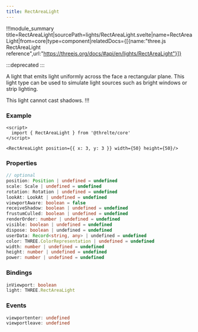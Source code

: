 ```yaml
---
title: RectAreaLight
---
```


!!!module_summary title=RectAreaLight|sourcePath=lights/RectAreaLight.svelte|name=RectAreaLight|from=core|type=component|relatedDocs={[{name:"three.js RectAreaLight reference",url:"https://threejs.org/docs/#api/en/lights/RectAreaLight"}]}

:::deprecated
:::

A light that emits light uniformly across the face a rectangular plane. This light type can be used to simulate light sources such as bright windows or strip lighting.

This light cannot cast shadows.
!!!

### Example

```svelte
<script>
  import { RectAreaLight } from '@threlte/core'
</script>

<RectAreaLight position={{ x: 3, y: 3 }} width={50} height={50}/>
```

### Properties

```ts
// optional
position: Position | undefined = undefined
scale: Scale | undefined = undefined
rotation: Rotation | undefined = undefined
lookAt: LookAt | undefined = undefined
viewportAware: boolean = false
receiveShadow: boolean | undefined = undefined
frustumCulled: boolean | undefined = undefined
renderOrder: number | undefined = undefined
visible: boolean | undefined = undefined
dispose: boolean | undefined = undefined
userData: Record<string, any> | undefined = undefined
color: THREE.ColorRepresentation | undefined = undefined
width: number | undefined = undefined
height: number | undefined = undefined
power: number | undefined = undefined
```

### Bindings

```ts
inViewport: boolean
light: THREE.RectAreaLight
```

### Events

```ts
viewportenter: undefined
viewportleave: undefined
```
